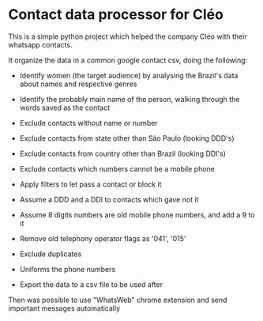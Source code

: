 # Contact data processor for Cléo
This is a simple python project which helped the company Cléo with their whatsapp contacts.

It organize the data in a common google contact csv, doing the following:

* Identify women (the target audience) by analysing the Brazil's data about names and respective genres

* Identify the probably main name of the person, walking through the words saved as the contact

* Exclude contacts without name or number

* Exclude contacts from state other than São Paulo (looking DDD's)

* Exclude contacts from country other than Brazil (looking DDI's)

* Exclude contacts which numbers cannot be a mobile phone

* Apply filters to let pass a contact or block it

* Assume a DDD and a DDI to contacts which gave not it

* Assume 8 digits numbers are old mobile phone numbers, and add a 9 to it

* Remove old telephony operator flags as '041', '015'

* Exclude duplicates

* Uniforms the phone numbers

* Export the data to a csv file to be used after

Then was possible to use "WhatsWeb" chrome extension and send important messages automatically